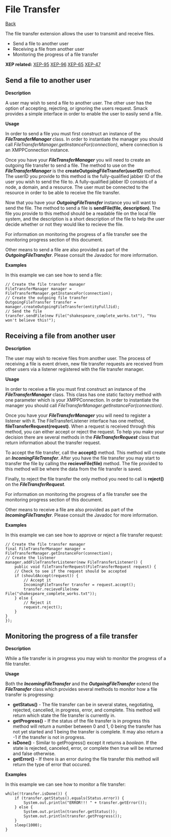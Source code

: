File Transfer
=============

[Back](index.md)

The file transfer extension allows the user to transmit and receive files.

  * Send a file to another user
  * Receiving a file from another user
  * Monitoring the progress of a file transfer

**XEP related:** [XEP-95](http://www.xmpp.org/extensions/xep-0095.html) [XEP-96](http://www.xmpp.org/extensions/xep-0096.html) [XEP-65](http://www.xmpp.org/extensions/xep-0065.html) [XEP-47](http://www.xmpp.org/extensions/xep-0047.html)

Send a file to another user
---------------------------

**Description**

A user may wish to send a file to another user. The other user has the option
of accepting, rejecting, or ignoring the users request. Smack provides a
simple interface in order to enable the user to easily send a file.

**Usage**

In order to send a file you must first construct an instance of the
**_FileTransferManager_** class. In order to instantiate the manager
you should call _FileTransferManager.getInstanceFor(connection)_, where connection is an XMPPConnection instance.

Once you have your **_FileTransferManager_** you will need to create an
outgoing file transfer to send a file. The method to use on the
**_FileTransferManager_** is the **createOutgoingFileTransfer(userID)**
method. The userID you provide to this method is the fully-qualified jabber ID
of the user you wish to send the file to. A fully-qualified jabber ID consists
of a node, a domain, and a resource. The user must be connected to the
resource in order to be able to receive the file transfer.

Now that you have your **_OutgoingFileTransfer_** instance you will want to
send the file. The method to send a file is **sendFile(file, description)**.
The file you provide to this method should be a readable file on the local
file system, and the description is a short description of the file to help
the user decide whether or not they would like to recieve the file.

For information on monitoring the progress of a file transfer see the
monitoring progress section of this document.

Other means to send a file are also provided as part of the
**_OutgoingFileTransfer_**. Please consult the Javadoc for more information.

**Examples**

In this example we can see how to send a file:

```
// Create the file transfer manager
FileTransferManager manager = FileTransferManager.getInstanceFor(connection);
// Create the outgoing file transfer
OutgoingFileTransfer transfer = manager.createOutgoingFileTransfer(entityFullJid);
// Send the file
transfer.sendFile(new File("shakespeare_complete_works.txt"), "You won't believe this!");
```

Receiving a file from another user
----------------------------------

**Description**

The user may wish to receive files from another user. The process of receiving
a file is event driven, new file transfer requests are received from other
users via a listener registered with the file transfer manager.

**Usage**

In order to receive a file you must first construct an instance of the
**_FileTransferManager_** class. This class has one static factory method with one
parameter which is your XMPPConnection. In order to instantiate the manager
you should call _FileTransferManager.getInstanceFor(connection)_.

Once you have your **_FileTransferManager_** you will need to register a
listener with it. The FileTransferListener interface has one method,
**fileTransferRequest(request)**. When a request is received through this
method, you can either accept or reject the request. To help you make your
decision there are several methods in the **_FileTransferRequest_** class that
return information about the transfer request.

To accept the file transfer, call the **accept()** method. This method will create an
**_IncomingFileTransfer_**. After you have the file transfer you may start to
transfer the file by calling the **recieveFile(file)** method. The file
provided to this method will be where the data from the file transfer is saved.

Finally, to reject the file transfer the only method you need to call is
**reject()** on the **_FileTransferRequest_**.

For information on monitoring the progress of a file transfer see the
monitoring progress section of this document.

Other means to receive a file are also provided as part of the
**_IncomingFileTransfer_**. Please consult the Javadoc for more information.

**Examples**

In this example we can see how to approve or reject a file transfer request:

```
// Create the file transfer manager
final FileTransferManager manager = FileTransferManager.getInstanceFor(connection);
// Create the listener
manager.addFileTransferListener(new FileTransferListener() {
	public void fileTransferRequest(FileTransferRequest request) {
	// Check to see if the request should be accepted
	if (shouldAccept(request)) {
		// Accept it
		IncomingFileTransfer transfer = request.accept();
		transfer.recieveFile(new File("shakespeare_complete_works.txt"));
	} else {
		// Reject it
		request.reject();
	}
}
});
```

Monitoring the progress of a file transfer
------------------------------------------

**Description**

While a file transfer is in progress you may wish to monitor the progress of a
file transfer.

**Usage**

Both the **_IncomingFileTransfer_** and the **_OutgoingFileTransfer_** extend
the **_FileTransfer_** class which provides several methods to monitor how a
file transfer is progressing:

  * **getStatus()** - The file transfer can be in several states, negotiating, rejected, cancelled, in progress, error, and complete. This method will return which state the file transfer is currently in. 
  * **getProgress()** - If the status of the file transfer is in progress this method will return a number between 0 and 1, 0 being the transfer has not yet started and 1 being the transfer is complete. It may also return a -1 if the transfer is not in progress. 
  * **isDone()** - Similar to getProgress() except it returns a _boolean_. If the state is rejected, canceled, error, or complete then true will be returned and false otherwise. 
  * **getError()** - If there is an error during the file transfer this method will return the type of error that occured.

  **Examples**

In this example we can see how to monitor a file transfer:

```
while(!transfer.isDone()) {
	if (transfer.getStatus().equals(Status.error)) {
		System.out.println("ERROR!!! " + transfer.getError());
	} else {
		System.out.println(transfer.getStatus());
		System.out.println(transfer.getProgress());
	}
	sleep(1000);
}
```
